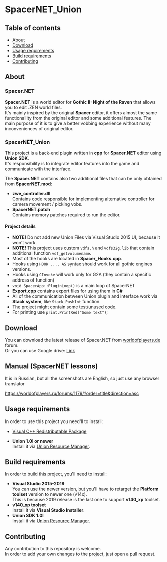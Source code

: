 # SpacerNET_Union

## Table of contents

- [About](#about)
- [Download](#download)
- [Usage requirements](#build-requirements)
- [Build requirements](#build-requirements)
- [Contributing](#contributing)

## About

### Spacer.NET

**Spacer.NET** is a world editor for **Gothic II: Night of the Raven** that allows you to edit .ZEN world files.  
It's mainly inspired by the original **Spacer** editor, it offers almost the same functionallity from the original editor and some additional features. The main purpose of it is to give a better vobbing experience without many inconveniences of original editor.

### SpacerNET_Union

This project is a back-end plugin written in **cpp** for **Spacer.NET** editor using **Union SDK**.  
It's responsibility is to integrate editor features into the game and communicate with the interface.

The **Spacer.NET** contains also two additional files that can be only obtained from **SpacerNET.mod**:
- **zwe_controller.dll**  
    Contains code responsible for implementing alternative controller for camera movement / picking vobs.
- **SpacerNET.patch**  
    Contains memory patches required to run the editor.

#### Project details

- **NOTE!** Do not add new Union Files via Visual Studio 2015 UI, because it won't work.
- **NOTE!** This project uses custom `vdfs.h` and `vdfs32g.lib` that contain additional function `vdf_getvolumename`.
- Most of the hooks are located in **Spacer_Hooks.cpp**.
- Hooks using `HOOK .... AS` syntax should work for all gothic engines versions.
- Hooks using `CInvoke` will work only for G2A (they contain a specific address of function)
- `void SpacerApp::PluginLoop()` is a main loop of SpacerNET
- **Export.cpp** contains export files for using them in **C#**
- All of the communication between Union plugin and interface work via **Stack system**, like `Stack_PushInt` function.
- The project might contain some test/unused code.
- For printing use `print.PrintRed("Some text")`;

## Download

You can download the latest release of Spacer.NET from [worldofplayers.de](https://forum.worldofplayers.de/forum/threads/1557793-WORLD-EDITOR-Spacer-NET) forum.  
Or you can use Google drive: [Link](https://drive.google.com/drive/folders/1shwV7oFBP2vQfxZkBCw9KjScDlx-Wueq)

## Manual (SpacerNET lessons)
It is in Russian, but all the screenshots are English, so just use any browser translator

https://worldofplayers.ru/forums/1179/?order=title&direction=asc

## Usage requirements

In order to use this project you need'll to install:
- [Visual C++ Redistributable Package](https://aka.ms/vs/17/release/vc_redist.x86.exe)  

- **Union 1.0l or newer**  
    Install it via [Union Resource Manager](https://worldofplayers.ru/threads/41415/).

## Build requirements

In order to build this project, you'll need to install:
- **Visual Studio 2015-2019**  
    You can use the newer version, but you'll have to retarget the **Platform toolset** version to newer one (v14x).  
    This is because 2019 release is the last one to support **v140_xp** toolset.  
- **v140_xp toolset**  
    Install it via **Visual Studio Installer**.
- **Union SDK 1.0l**  
    Install it via [Union Resource Manager](https://worldofplayers.ru/threads/41415/).


## Contributing

Any contribution to this repository is welcome.  
In order to add your own changes to the project, just open a pull request.
